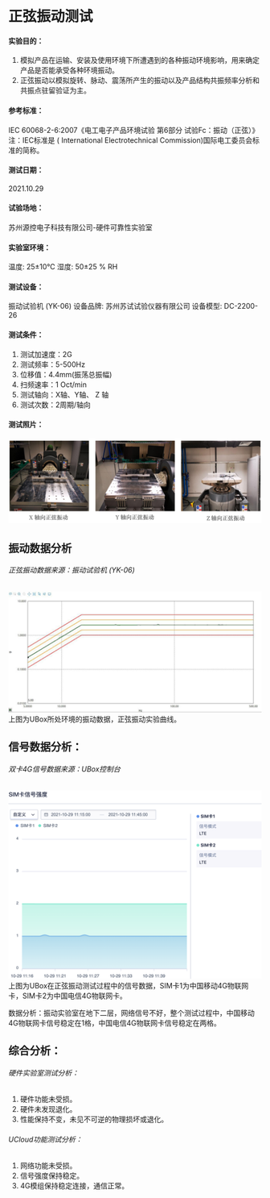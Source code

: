 # 正弦振动测试

#### 实验目的：

1. 模拟产品在运输、安装及使用环境下所遭遇到的各种振动环境影响，用来确定产品是否能承受各种环境振动。
2. 正弦振动以模拟旋转、脉动、震荡所产生的振动以及产品结构共振频率分析和共振点驻留验证为主。

#### 参考标准：
IEC 60068-2-6:2007《电工电子产品环境试验 第6部分 试验Fc：振动（正弦）》
注：IEC标准是 ( International Electrotechnical Commission)国际电工委员会标准的简称。

#### 测试日期：
2021.10.29

#### 试验场地：
苏州源控电子科技有限公司-硬件可靠性实验室

#### 实验室环境：
温度: 25±10℃   湿度: 50±25 % RH

#### 测试设备：
振动试验机 (YK-06)  设备品牌: 苏州苏试试验仪器有限公司 设备模型: DC-2200-26

#### 测试条件：

1. 测试加速度：2G 
2. 测试频率：5-500Hz 
3. 位移值：4.4mm(振荡总振幅) 
4. 扫频速率：1 Oct/min 
5. 测试轴向：X轴、Y轴、 Z 轴
6. 测试次数：2周期/轴向

#### 测试照片：
![low1](../images/sine1.png)
## 振动数据分析

###### 正弦振动数据来源：振动试验机 (YK-06)
![low1](../images/sine2.png)
上图为UBox所处环境的振动数据，正弦振动实验曲线。

## 信号数据分析：

###### 双卡4G信号数据来源：UBox控制台
![sine3](../images/sine3.png)
上图为UBox在正弦振动测试过程中的信号数据，SIM卡1为中国移动4G物联网卡，SIM卡2为中国电信4G物联网卡。

数据分析：振动实验室在地下二层，网络信号不好，整个测试过程中，中国移动4G物联网卡信号稳定在1格，中国电信4G物联网卡信号稳定在两格。

## 综合分析：

###### 硬件实验室测试分析：

1. 硬件功能未受损。
2. 硬件未发现退化。
3. 性能保持不变，未见不可逆的物理损坏或退化。

###### UCloud功能测试分析：

1. 网络功能未受损。
2. 信号强度保持稳定。
3. 4G模组保持稳定连接，通信正常。